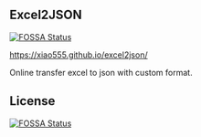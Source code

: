 ## Excel2JSON
[![FOSSA Status](https://app.fossa.io/api/projects/git%2Bgithub.com%2Fxiao555%2Fexcel2json.svg?type=shield)](https://app.fossa.io/projects/git%2Bgithub.com%2Fxiao555%2Fexcel2json?ref=badge_shield)


https://xiao555.github.io/excel2json/

Online transfer excel to json with custom format.

## License
[![FOSSA Status](https://app.fossa.io/api/projects/git%2Bgithub.com%2Fxiao555%2Fexcel2json.svg?type=large)](https://app.fossa.io/projects/git%2Bgithub.com%2Fxiao555%2Fexcel2json?ref=badge_large)